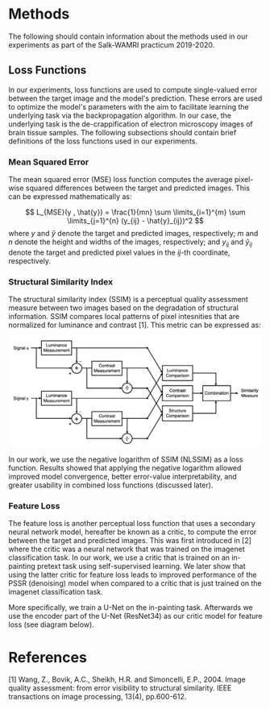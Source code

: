 # Methods
The following should contain information about the methods used in our experiments as part of the Salk-WAMRI practicum 2019-2020. 

## Loss Functions
In our experiments, loss functions are used to compute single-valued error between the target image and the model's prediction. These errors are used to optimize the model's parameters with the aim to facilitate learning the underlying task via the backpropagation algorithm. In our case, the underlying task is the de-crappification of electron microscopy images of brain tissue samples. The following subsections should contain brief definitions of the loss functions used in our experiments. 

### Mean Squared Error
The mean squared error (MSE) loss function computes the average pixel-wise squared differences between the target and predicted images. This can be expressed mathematically as:

$$ L_{MSE}(y , \hat{y}) = \frac{1}{mn} \sum \limits_{i=1}^{m} \sum \limits_{j=1}^{n} (y_{ij} - \hat{y}_{ij})^2 $$
where $y$ and $\hat{y}$ denote the target and predicted images, respectively; $m$ and $n$ denote the height and widths of the images, respectively; and $y_{ij}$ and $\hat{y}_{ij}$ denote the target and predicted pixel values in the $ij$-th coordinate, respectively. 

### Structural Similarity Index
The structural similarity index (SSIM) is a perceptual quality assessment measure between two images based on the degradation of structural information. SSIM compares local patterns of pixel intesnities that are normalized for luminance and contrast [1]. This metric can be expressed as:

![SSIM](figs/ssim_diagram.png)

In our work, we use the negative logarithm of SSIM (NLSSIM) as a loss function. Results showed that applying the negative logarithm allowed improved model convergence, better error-value interpretability, and greater usability in combined loss functions (discussed later). 

### Feature Loss
The feature loss is another perceptual loss function that uses a secondary neural network model, hereafter be known as a critic, to compute the error between the target and predicted images. This was first introduced in [2] where the critic was a neural network that was trained on the imagenet classification task. In our work, we use a critic that is trained on an in-painting pretext task using self-supervised learning. We later show that using the latter critic for feature loss leads to improved performance of the PSSR (denoising) model when compared to a critic that is just trained on the imagenet classification task. 

More specifically, we train a U-Net on the in-painting task. Afterwards we use the encoder part of the U-Net (ResNet34) as our critic model for feature loss (see diagram below).








# References
[1] Wang, Z., Bovik, A.C., Sheikh, H.R. and Simoncelli, E.P., 2004. Image quality assessment: from error visibility to structural similarity. IEEE transactions on image processing, 13(4), pp.600-612.